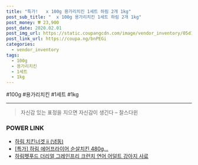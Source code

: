 ```yaml
--- 
title: "특가!   x 100g 용가리치킨 1세트 하림 2개 1kg" 
post_sub_title: "  x 100g 용가리치킨 1세트 하림 2개 1kg" 
post_money: ₩ 23,900 
post_date: 2020.02.01 
post_img_url: https://static.coupangcdn.com/image/vendor_inventory/05d1/c7b900a6cd76046236492b76d3072ebf11d63aeb7505634eabd972f8cf6f.jpg 
post_link_url: https://coupa.ng/bnPEGi 
categories: 
  - vendor_inventory 
tags: 
  - 100g 
  - 용가리치킨 
  - 1세트 
  - 1kg 
--- 
```

  #100g #용가리치킨 #1세트 #1kg 
<hr> 

> 자신감 있는 표정을 지으면 자신감이 생긴다 – 찰스다윈 


### POWER LINK

* <a href="https://blog.naver.com/an0733/221785454367" target="_blank">하림 치킨너겟 ⅱ (냉동)</a>
* <a href="https://blog.naver.com/an0733/221792968128" target="_blank">[특가] 하림 에어프라이어 순살치킨 480g...</a>
* <a href="https://blog.naver.com/fasyy4321/221790619426" target="_blank">하림펫푸드 더리얼 그레인프리 크런치 연어 어덜트 강아지 사료</a>
